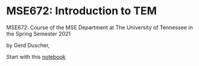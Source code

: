 # MSE672: Introduction to TEM
MSE672: Course of the MSE Department at The University of Tennessee in the Spring Semester 2021

by Gerd Duscher,

Start with this [notebook](https://github.com/gduscher/MSE672-Introduction-to-TEM/blob/main/_MSE672_Intro_TEM.ipynb)
